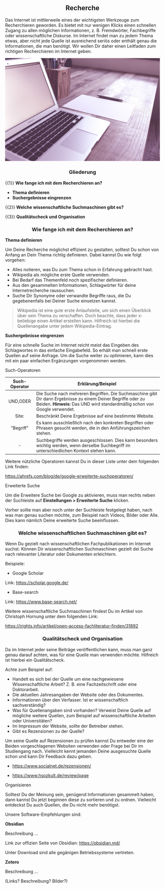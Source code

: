<!--

link: css/callouts.css

-->

## <center>Recherche</center>

Das Internet ist mittlerweile eines der wichtigsten Werkzeuge zum Recherchieren geworden. Es bietet mit nur wenigen Klicks einen schnellen Zugang zu allen möglichen Informationen, z. B. Fremdwörter, Fachbegriffe oder wissenschaftliche Diskurse. Im Internet findet man zu jedem Thema etwas, aber nicht jede Quelle ist ausreichend seriös oder enthält genau die Informationen, die man benötigt. Wir wollen Dir daher einen Leitfaden zum richtigen Recherchieren im Internet geben.

![alt](bilder/Recherche.png.jpg)

### <center>Gliederung</center>

{{1}} **Wie fange ich mit dem Recherchieren an?**

- **Thema definieren**
- **Suchergebnisse eingrenzen**

{{2}} **Welche wissenschaftliche Suchmaschinen gibt es?**

{{3}} **Qualitätscheck und Organisation**

### <center>**Wie fange ich mit dem Recherchieren an?**</center>

**Thema definieren**

Um Deine Recherche möglichst effizient zu gestalten, solltest Du schon von Anfang an Dein Thema richtig definieren. Dabei kannst Du wie folgt vorgehen:
- Alles notieren, was Du zum Thema schon in Erfahrung gebracht hast.
- Wikipedia als mögliche erste Quelle verwenden. 
- Bei Bedarf das Themenfeld noch spezifischer definieren.
- Aus den gesammelten Informationen, Schlagwörter für deine Internetrecherche raussuchen.
- Suche Dir Synonyme oder verwandte Begriffe raus, die Du gegebenenfalls bei Deiner Suche einsetzen kannst. 

<!-- class = "callout info" -->
> Wikipedia ist eine gute erste Anlaufstelle, um sich einen Überblick über sein Thema zu verschaffen. Doch beachte, dass jeder x-beliebige einen Artikel erstellen kann. Hilfreich ist hierbei die Quellenangabe unter jedem Wikipedia-Eintrag. 

**Suchergebnisse eingrenzen**

Für eine schnelle Suche im Internet reicht meist das Eingeben des Schlagwortes in das einfache Eingabefeld. So erhält man schnell erste Quellen auf seine Anfrage. Um die Suche weiter zu optimieren, kann dies mit ein paar einfachen Ergänzungen vorgenommen werden.

Such-Operatoren

| Such-Operator | Erklärung/Beispiel |
|--------|--------|
| <center>UND,ODER</center> | Die Suche nach mehreren Begriffen. Die Suchmaschine gibt Dir dann Ergebnisse zu einem Deiner Begriffe oder zu Beiden. **Hinweis:** Das UND wird standardmäßig schon von Google verwendet. |
| <center>Site:</center> | Beschränkt Deine Ergebnisse auf eine bestimmte Website. |
| <center>"Begriff"</center> | Es kann ausschließlich nach den konkreten Begriffen oder Phrasen gesucht werden, die in den Anführungszeichen stehen. | 
| <center>-</center> | Suchbegriffe werden ausgeschlossen. Dies kann besonders wichtig werden, wenn derselbe Suchbegriff im unterschiedlichen Kontext stehen kann. |

Weitere nützliche Operatoren kannst Du in dieser Liste unter dem folgenden Link finden: 

https://ahrefs.com/blog/de/google-erweiterte-suchoperatoren/

Erweiterte Suche 

Um die Erweitere Suche bei Google zu aktivieren, muss man rechts neben der Suchleiste auf **Einstellungen > Erweiterte Suche** klicken.

Vorher sollte man aber noch unter der Suchleiste festgelegt haben, nach was man genau suchen möchte, zum Beispiel nach Videos, Bilder oder Alle. Dies kann nämlich Deine erweiterte Suche beeinflussen. 

### <center>Welche wissenschaftlichen Suchmaschinen gibt es?</center>

Wenn Du gezielt nach wissenschaftlichen Fachpublikationen im Internet suchst. Können Dir wissenschaftlichen Suchmaschinen gezielt dei Suche nach relevanter Literatur oder Dokumenten erleichtern.

Beispiele:

- Google Scholar

Link: https://scholar.google.de/

- Base-search

Link: https://www.base-search.net/

Weitere wissenschaftliche Suchmaschinen findest Du im Artikel von Christoph Hornung unter dem folgenden Link:

https://irights.info/artikel/open-access-fachliteratur-finden/31892

### <center>Qualitätscheck und Organisation</center>

Da im Internet jeder seine Beiträge veröffentlichen kann, muss man ganz genau darauf achten, was für eine Quelle man verwenden möchte. Hilfreich ist hierbei ein Qualitätscheck.

Achte zum Beispiel auf:

- Handelt es sich bei der Quelle um eine nachgewiesene Wissenschaftliche Arbeit? Z. B. eine Fachzeitschrift oder eine Doktorarbeit.
- Die aktuellen Jahresangaben der Website oder des Dokumentes.
- Informationen über den Verfasser. Ist er wissenschaftlich sachverständig?
- Was für Quellenangaben sind vorhanden? Verweist Deine Quelle auf mögliche weitere Quellen, zum Beispiel auf wissenschaftliche Arbeiten oder Universitäten?
- Im Impressum der Website, sollte der Betreiber stehen.
- Gibt es Rezensionen zu der Quelle?

Um seine Quelle auf Rezensionen zu prüfen kannst Du entweder eine der Beiden vorgeschlagenen Websiten verwenden oder Frage bei Dir im Studiengang nach. Vielleicht kennt jemanden Deine ausgesuchte Quelle schon und kann Dir Feedback dazu geben.

- https://www.socialnet.de/rezensionen/

- https://www.hsozkult.de/review/page
  
Organisieren

Solltest Du der Meinung sein, genügend Informationen gesammelt haben, dann kannst Du jetzt beginnen diese zu sortieren und zu ordnen. Vielleicht entdeckst Du auch Quellen, die Du nicht mehr benötigst.

Unsere Software-Empfehlungen sind:

**Obsidian**

Beschreibung ... 

Link zur offizien Seite von Obsidian: https://obsidian.md/

Unter Download sind alle gegänigen Betriebssysteme vertreten.

**Zotero**

Beschreibung ...

(Links? Beschreibung? Bilder?)
